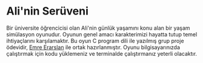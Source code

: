 
# Ali'nin Serüveni

Bir üniversite öğrencicisi olan Ali'nin günlük yaşamını konu alan bir yaşam simülasyon oyunudur. Oyunun genel amacı karakterimizi hayatta tutup temel ihtiyaçlarını karşılamaktır.
Bu oyun C program dili ile yazılmış grup proje ödevidir, [Emre Erarslan](https://github.com/erarslan) ile ortak hazırlanmıştır.
Oyunu bilgisayarınızda çalıştırmak için kodu yüklemeniz ve terminalde çalıştırmanız yeterli olacaktır.
